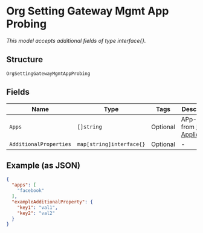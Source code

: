 
# Org Setting Gateway Mgmt App Probing

*This model accepts additional fields of type interface{}.*

## Structure

`OrgSettingGatewayMgmtAppProbing`

## Fields

| Name | Type | Tags | Description |
|  --- | --- | --- | --- |
| `Apps` | `[]string` | Optional | APp-keys from [List Applications](../../doc/controllers/constants-definitions.md#list-applications) |
| `AdditionalProperties` | `map[string]interface{}` | Optional | - |

## Example (as JSON)

```json
{
  "apps": [
    "facebook"
  ],
  "exampleAdditionalProperty": {
    "key1": "val1",
    "key2": "val2"
  }
}
```

